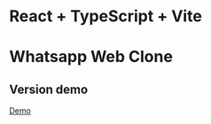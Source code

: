 # React + TypeScript + Vite

# Whatsapp Web Clone 


## Version demo

<a href="https://sparkling-pavlova-cc12de.netlify.app/" target="_blank" rel="noopener noreferrer">Demo</a>